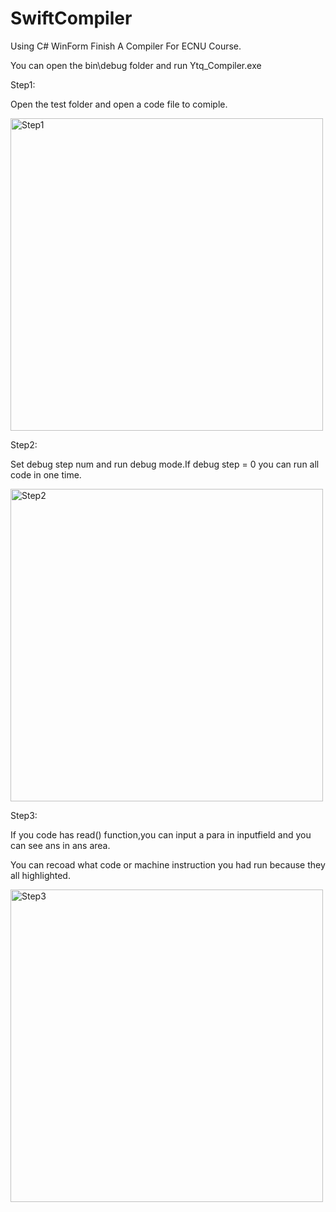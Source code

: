 # SwiftCompiler
Using C# WinForm Finish A Compiler For ECNU Course.

You can open the bin\debug folder and run Ytq_Compiler.exe 

Step1: 

Open the test folder and open a code file to comiple.

<img src="https://github.com/DarkYtq/SwiftCompiler/tree/master/Manual/Step1.png" width="500" 
alt="Step1"/>

Step2:

Set debug step num and run debug mode.If debug step = 0 you can run all code in one time.

<img src="https://github.com/DarkYtq/SwiftCompiler/tree/master/Manual/Step1.png" width="500" 
alt="Step2"/>

Step3:

If you code has read() function,you can input a para in inputfield and you can see ans in ans area.

You can recoad what code or machine instruction you had run because they all highlighted.

<img src="https://github.com/DarkYtq/SwiftCompiler/tree/master/Manual/Step1.png" width="500" alt="Step3"/>


